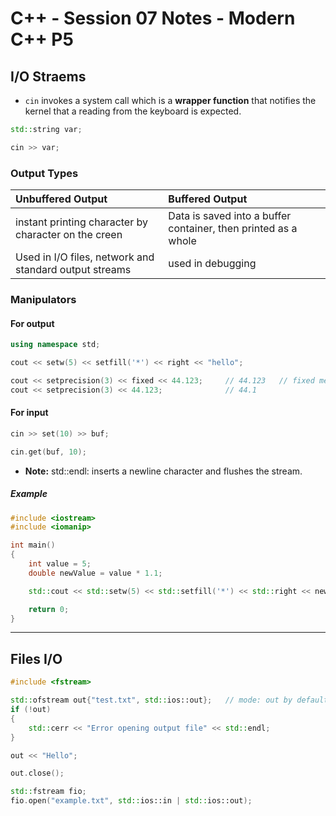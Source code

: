 # C++ - Session 07 Notes - Modern C++ P5

## I/O Straems

* `cin` invokes a system call which is a **wrapper function** that notifies the kernel that a reading from the keyboard is expected.

```cpp
std::string var;

cin >> var;
```

### Output Types

| Unbuffered Output | Buffered Output |
| :--- | :--- |
| instant printing character by character on the creen | Data is saved into a buffer container, then printed as a whole |
| Used in I/O files, network and standard output streams | used in debugging |

### Manipulators

#### For output

```cpp
using namespace std;

cout << setw(5) << setfill('*') << right << "hello";

cout << setprecision(3) << fixed << 44.123;     // 44.123   // fixed means: always put the floating point
cout << setprecision(3) << 44.123;              // 44.1
```

#### For input

```cpp
cin >> set(10) >> buf;

cin.get(buf, 10);
```

* **Note:** std::endl: inserts a newline character and flushes the stream.

##### Example

```cpp
#include <iostream>
#include <iomanip>

int main()
{
    int value = 5;
    double newValue = value * 1.1;

    std::cout << std::setw(5) << std::setfill('*') << std::right << newValue << std::endl;

    return 0;
}
```

---

## Files I/O

```cpp
#include <fstream>

std::ofstream out{"test.txt", std::ios::out};   // mode: out by default
if (!out)
{
    std::cerr << "Error opening output file" << std::endl;
}

out << "Hello";

out.close();

std::fstream fio;
fio.open("example.txt", std::ios::in | std::ios::out);
```
